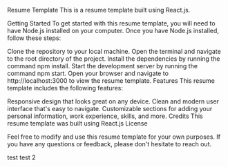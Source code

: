 Resume Template
This is a resume template built using React.js.

Getting Started
To get started with this resume template, you will need to have Node.js installed on your computer. Once you have Node.js installed, follow these steps:

Clone the repository to your local machine.
Open the terminal and navigate to the root directory of the project.
Install the dependencies by running the command npm install.
Start the development server by running the command npm start.
Open your browser and navigate to http://localhost:3000 to view the resume template.
Features
This resume template includes the following features:

Responsive design that looks great on any device.
Clean and modern user interface that's easy to navigate.
Customizable sections for adding your personal information, work experience, skills, and more.
Credits
This resume template was built using React.js
License

Feel free to modify and use this resume template for your own purposes. If you have any questions or feedback, please don't hesitate to reach out.

test
test 2
